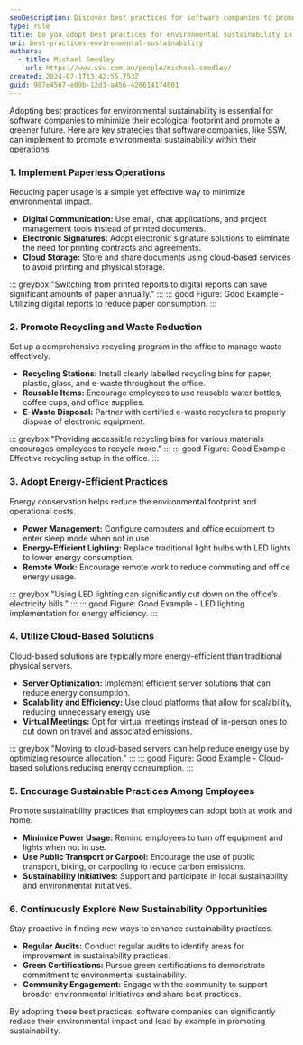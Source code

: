 ```yaml
---
seoDescription: Discover best practices for software companies to promote environmental sustainability through efficient practices and waste reduction.
type: rule
title: Do you adopt best practices for environmental sustainability in your software company?
uri: best-practices-environmental-sustainability
authors:
  - title: Michael Smedley
    url: https://www.ssw.com.au/people/michael-smedley/
created: 2024-07-1T13:42:55.753Z
guid: 987e4567-e89b-12d3-a456-426614174001
---
```


Adopting best practices for environmental sustainability is essential for software companies to minimize their ecological footprint and promote a greener future. Here are key strategies that software companies, like SSW, can implement to promote environmental sustainability within their operations.

<!--endintro-->

### 1. Implement Paperless Operations

Reducing paper usage is a simple yet effective way to minimize environmental impact.

- **Digital Communication:** Use email, chat applications, and project management tools instead of printed documents.
- **Electronic Signatures:** Adopt electronic signature solutions to eliminate the need for printing contracts and agreements.
- **Cloud Storage:** Store and share documents using cloud-based services to avoid printing and physical storage.

::: greybox
"Switching from printed reports to digital reports can save significant amounts of paper annually."
:::
::: good
Figure: Good Example - Utilizing digital reports to reduce paper consumption.
:::

### 2. Promote Recycling and Waste Reduction

Set up a comprehensive recycling program in the office to manage waste effectively.

- **Recycling Stations:** Install clearly labelled recycling bins for paper, plastic, glass, and e-waste throughout the office.
- **Reusable Items:** Encourage employees to use reusable water bottles, coffee cups, and office supplies.
- **E-Waste Disposal:** Partner with certified e-waste recyclers to properly dispose of electronic equipment.

::: greybox
"Providing accessible recycling bins for various materials encourages employees to recycle more."
:::
::: good
Figure: Good Example - Effective recycling setup in the office.
:::

### 3. Adopt Energy-Efficient Practices

Energy conservation helps reduce the environmental footprint and operational costs.

- **Power Management:** Configure computers and office equipment to enter sleep mode when not in use.
- **Energy-Efficient Lighting:** Replace traditional light bulbs with LED lights to lower energy consumption.
- **Remote Work:** Encourage remote work to reduce commuting and office energy usage.

::: greybox
"Using LED lighting can significantly cut down on the office’s electricity bills."
:::
::: good
Figure: Good Example - LED lighting implementation for energy efficiency.
:::

### 4. Utilize Cloud-Based Solutions

Cloud-based solutions are typically more energy-efficient than traditional physical servers.

- **Server Optimization:** Implement efficient server solutions that can reduce energy consumption.
- **Scalability and Efficiency:** Use cloud platforms that allow for scalability, reducing unnecessary energy use.
- **Virtual Meetings:** Opt for virtual meetings instead of in-person ones to cut down on travel and associated emissions.

::: greybox
"Moving to cloud-based servers can help reduce energy use by optimizing resource allocation."
:::
::: good
Figure: Good Example - Cloud-based solutions reducing energy consumption.
:::

### 5. Encourage Sustainable Practices Among Employees

Promote sustainability practices that employees can adopt both at work and home.

- **Minimize Power Usage:** Remind employees to turn off equipment and lights when not in use.
- **Use Public Transport or Carpool:** Encourage the use of public transport, biking, or carpooling to reduce carbon emissions.
- **Sustainability Initiatives:** Support and participate in local sustainability and environmental initiatives.

### 6. Continuously Explore New Sustainability Opportunities

Stay proactive in finding new ways to enhance sustainability practices.

- **Regular Audits:** Conduct regular audits to identify areas for improvement in sustainability practices.
- **Green Certifications:** Pursue green certifications to demonstrate commitment to environmental sustainability.
- **Community Engagement:** Engage with the community to support broader environmental initiatives and share best practices.

By adopting these best practices, software companies can significantly reduce their environmental impact and lead by example in promoting sustainability.

